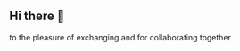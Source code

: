 ## Hi there 👋
<!--Iam Guy form Sayna.It'is digital school to learn all digitals jobs in good family spirit 
Iam interested in code but i'am not developer. sorry
- 🌱 I’m currently learning all things about développement and speciality how to learn it 
- 👯 I’m looking to collaborate on many projects to see all the methodoly decelopment in the world,good luck for me
- 📫 How to reach me: banewayig@gmail.com
-more about Sayna: https//sayna.io/
-->to the pleasure of exchanging and for collaborating together
